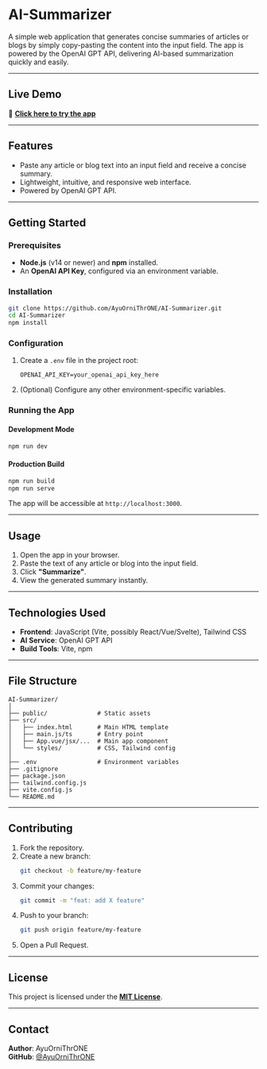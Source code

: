 # AI-Summarizer

A simple web application that generates concise summaries of articles or blogs by simply copy-pasting the content into the input field. The app is powered by the OpenAI GPT API, delivering AI-based summarization quickly and easily.

---

## Live Demo
🔗 **[Click here to try the app](https://ayushbuildaisummarizer.netlify.app/)**

---

## Features
- Paste any article or blog text into an input field and receive a concise summary.
- Lightweight, intuitive, and responsive web interface.
- Powered by OpenAI GPT API.

---

## Getting Started

### Prerequisites
- **Node.js** (v14 or newer) and **npm** installed.
- An **OpenAI API Key**, configured via an environment variable.

### Installation
```bash
git clone https://github.com/AyuOrniThrONE/AI-Summarizer.git
cd AI-Summarizer
npm install
```

### Configuration
1. Create a `.env` file in the project root:
   ```env
   OPENAI_API_KEY=your_openai_api_key_here
   ```

2. (Optional) Configure any other environment-specific variables.

### Running the App
#### Development Mode
```bash
npm run dev
```

#### Production Build
```bash
npm run build
npm run serve
```

The app will be accessible at `http://localhost:3000`.

---

## Usage
1. Open the app in your browser.
2. Paste the text of any article or blog into the input field.
3. Click **"Summarize"**.
4. View the generated summary instantly.

---

## Technologies Used
- **Frontend**: JavaScript (Vite, possibly React/Vue/Svelte), Tailwind CSS
- **AI Service**: OpenAI GPT API
- **Build Tools**: Vite, npm

---

## File Structure
```
AI-Summarizer/
│
├── public/              # Static assets
├── src/
│   ├── index.html       # Main HTML template
│   ├── main.js/ts       # Entry point
│   ├── App.vue/jsx/...  # Main app component
│   └── styles/          # CSS, Tailwind config
│
├── .env                 # Environment variables
├── .gitignore
├── package.json
├── tailwind.config.js
├── vite.config.js
└── README.md
```

---

## Contributing
1. Fork the repository.
2. Create a new branch:  
   ```bash
   git checkout -b feature/my-feature
   ```
3. Commit your changes:  
   ```bash
   git commit -m "feat: add X feature"
   ```
4. Push to your branch:  
   ```bash
   git push origin feature/my-feature
   ```
5. Open a Pull Request.

---

## License
This project is licensed under the **[MIT License](LICENSE)**.

---

## Contact
**Author**: AyuOrniThrONE  
**GitHub**: [@AyuOrniThrONE](https://github.com/AyuOrniThrONE)
